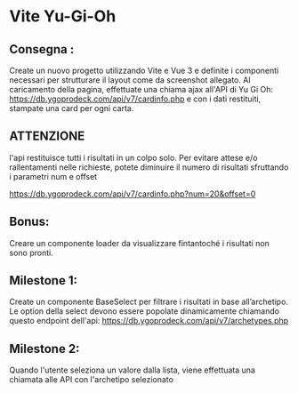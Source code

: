 # Vite Yu-Gi-Oh

## Consegna :

Create un nuovo progetto utilizzando Vite e Vue 3 e definite i componenti necessari per strutturare il layout come da screenshot allegato.
Al caricamento della pagina, effettuate una chiama ajax all'API di Yu Gi Oh: https://db.ygoprodeck.com/api/v7/cardinfo.php
e con i dati restituiti, stampate una card per ogni carta.

## ATTENZIONE

l'api restituisce tutti i risultati in un colpo solo. Per evitare attese e/o rallentamenti nelle richieste, potete diminuire il numero di risultati sfruttando i parametri num e offset

https://db.ygoprodeck.com/api/v7/cardinfo.php?num=20&offset=0

## Bonus:

Creare un componente loader da visualizzare fintantoché i risultati non sono pronti.

## Milestone 1:

Create un componente BaseSelect per filtrare i risultati in base all’archetipo.
Le option della select devono essere popolate dinamicamente chiamando questo endpoint dell'api:
https://db.ygoprodeck.com/api/v7/archetypes.php

## Milestone 2:

Quando l'utente seleziona un valore dalla lista, viene effettuata una chiamata alle API con l'archetipo selezionato

